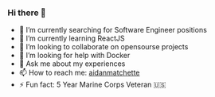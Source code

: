### Hi there 👋


- 🔭 I’m currently searching for Software Engineer positions
- 🌱 I’m currently learning ReactJS
- 👯 I’m looking to collaborate on opensourse projects
- 🤔 I’m looking for help with Docker
- 💬 Ask me about my experiences
- 📫 How to reach me: [aidanmatchette](https://aidanmatchette.com/)
- ⚡ Fun fact: 5 Year Marine Corps Veteran 🇺🇸
